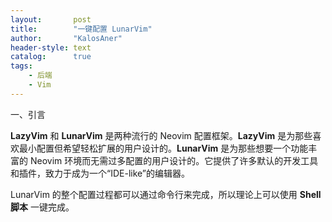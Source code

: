 ```yaml
---
layout:       post
title:        "一键配置 LunarVim"
author:       "KalosAner"
header-style: text
catalog:      true
tags:
    - 后端
    - Vim
---
```


一、引言

**LazyVim** 和 **LunarVim** 是两种流行的 Neovim 配置框架。**LazyVim** 是为那些喜欢最小配置但希望轻松扩展的用户设计的。**LunarVim** 是为那些想要一个功能丰富的 Neovim 环境而无需过多配置的用户设计的。它提供了许多默认的开发工具和插件，致力于成为一个“IDE-like”的编辑器。

LunarVim 的整个配置过程都可以通过命令行来完成，所以理论上可以使用 **Shell 脚本** 一键完成。
